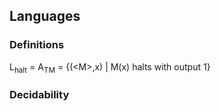 ## Languages

### Definitions
L<sub>halt</sub> = A<sub>TM</sub> = {(\<M\>,x) | M(x) halts with output 1}

### Decidability 
